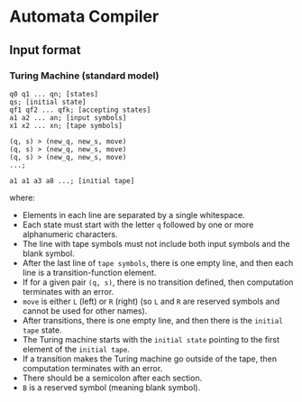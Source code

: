 # Automata Compiler

## Input format

### Turing Machine (standard model)
```
q0 q1 ... qn; [states]
qs; [initial state]
qf1 qf2 ... qfk; [accepting states]
a1 a2 ... an; [input symbols]
x1 x2 ... xn; [tape symbols]

(q, s) > (new_q, new_s, move)
(q, s) > (new_q, new_s, move)
(q, s) > (new_q, new_s, move)
...;

a1 a1 a3 a8 ...; [initial tape]

```

where:
- Elements in each line are separated by a single whitespace.
- Each state must start with the letter `q` followed by one or more alphanumeric characters.
- The line with tape symbols must not include both input symbols and the blank symbol.
- After the last line of `tape symbols`, there is one empty line, and then each line is a transition-function element.
- If for a given pair `(q, s)`, there is no transition defined, then computation terminates with an error.
- `move` is either `L` (left) or `R` (right) (so `L` and `R` are reserved symbols and cannot be used for other names).
- After transitions, there is one empty line, and then there is the `initial tape` state.
- The Turing machine starts with the `initial state` pointing to the first element of the `initial tape`.
- If a transition makes the Turing machine go outside of the tape, then computation terminates with an error.
- There should be a semicolon after each section.
- `B` is a reserved symbol (meaning blank symbol).

